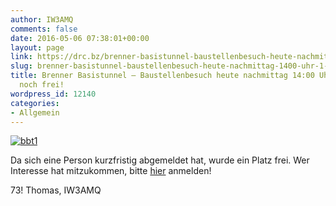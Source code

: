 ```yaml
---
author: IW3AMQ
comments: false
date: 2016-05-06 07:38:01+00:00
layout: page
link: https://drc.bz/brenner-basistunnel-baustellenbesuch-heute-nachmittag-1400-uhr-1-platz-noch-frei/
slug: brenner-basistunnel-baustellenbesuch-heute-nachmittag-1400-uhr-1-platz-noch-frei
title: Brenner Basistunnel – Baustellenbesuch heute nachmittag 14:00 Uhr – 1 Platz
  noch frei!
wordpress_id: 12140
categories:
- Allgemein
---
```




[![bbt1](https://drc.bz/wp-content/uploads/2016/02/bbt1-300x77.jpg)](https://drc.bz/wp-content/uploads/2016/02/bbt1.jpg)

Da sich eine Person kurzfristig abgemeldet hat, wurde ein Platz frei. Wer Interesse hat mitzukommen, bitte [hier](https://drc.bz/brenner-basistunnel-baustellenbesuch-am-6-mai-2016/) anmelden!

73! Thomas, IW3AMQ




